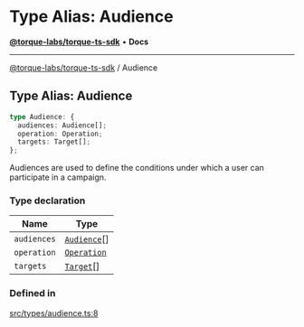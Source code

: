 # Type Alias: Audience

[**@torque-labs/torque-ts-sdk**](../) • **Docs**

***

[@torque-labs/torque-ts-sdk](../) / Audience

## Type Alias: Audience

```ts
type Audience: {
  audiences: Audience[];
  operation: Operation;
  targets: Target[];
};
```

Audiences are used to define the conditions under which a user can participate in a campaign.

### Type declaration

| Name        | Type                                        |
| ----------- | ------------------------------------------- |
| `audiences` | [`Audience`](audience.md)\[]                |
| `operation` | [`Operation`](../enumerations/operation.md) |
| `targets`   | [`Target`](target.md)\[]                    |

### Defined in

[src/types/audience.ts:8](https://github.com/torque-labs/torque-ts-sdk/blob/a30afeab92cb119627ec542f4c8aff2dd9faf383/src/types/audience.ts#L8)
